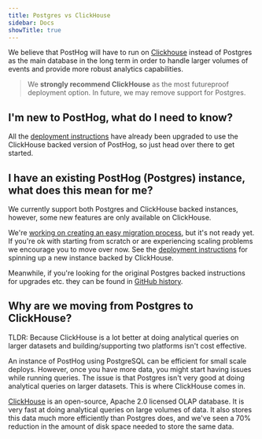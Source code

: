 ```yaml
---
title: Postgres vs ClickHouse
sidebar: Docs
showTitle: true
---
```


We believe that PostHog will have to run on [Clickhouse](https://clickhouse.tech) instead of Postgres as the main database in the long term in order to handle larger volumes of events and provide more robust analytics capabilities.

> We **strongly recommend ClickHouse** as the most futureproof deployment option. In future, we may remove support for Postgres.

## I'm new to PostHog, what do I need to know?

All the [deployment instructions](/docs/self-host/deploy/overview) have already been upgraded to use the ClickHouse backed version of PostHog, so just head over there to get started.


## I have an existing PostHog (Postgres) instance, what does this mean for me?

We currently support both Postgres and ClickHouse backed instances, however, some new features are only available on ClickHouse.

We're [working on creating an easy migration process](https://github.com/PostHog/posthog.com/issues/1892), but it's not ready yet. If you're ok with starting from scratch or are experiencing scaling problems we encourage you to move over now. See the [deployment instructions](/docs/self-host/deploy/overview) for spinning up a new instance backed by ClickHouse.

Meanwhile, if you're looking for the original Postgres backed instructions for upgrades etc. they can be found in [GitHub history](https://github.com/PostHog/posthog.com/tree/ee01390744dffdb32f2f78b49572c606becb03b9/contents/docs/self-host/deploy).

## Why are we moving from Postgres to ClickHouse?

TLDR: Because ClickHouse is a lot better at doing analytical queries on larger datasets and building/supporting two platforms isn't cost effective.

An instance of PostHog using PostgreSQL can be efficient for small scale deploys. However, once you have more data, you might start having issues while running queries. The issue is that Postgres isn't very good at doing analytical queries on larger datasets. This is where ClickHouse comes in.

[ClickHouse](https://clickhouse.tech) is an open-source, Apache 2.0 licensed OLAP database. It is very fast at doing analytical queries on large volumes of data. It also stores this data much more efficiently than Postgres does, and we've seen a 70% reduction in the amount of disk space needed to store the same data.
